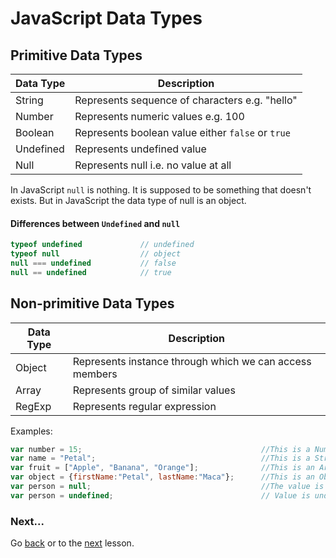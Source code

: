 # JavaScript Data Types

## Primitive Data Types

|Data Type  | Description
|-----------|-------------
|String     | Represents sequence of characters e.g. "hello"
|Number     | Represents numeric values e.g. 100
|Boolean    | Represents boolean value either `false` or `true`
|Undefined  | Represents undefined value
|Null       | Represents null i.e. no value at all

In JavaScript `null` is nothing. It is supposed to be something that doesn't exists. But in JavaScript the data type of null is an object.

#### Differences between `Undefined` and `null`

```JavaScript
typeof undefined             // undefined
typeof null                  // object
null === undefined           // false
null == undefined            // true
```


## Non-primitive Data Types

|Data Type	|Description
|-----------|------------
|Object	    | Represents instance through which we can access members
|Array	    | Represents group of similar values
|RegExp	    | Represents regular expression


Examples:

```javascript
var number = 15;                                        //This is a Number
var name = "Petal";                                     //This is a String
var fruit = ["Apple", "Banana", "Orange"];              //This is an Array
var object = {firstName:"Petal", lastName:"Maca"};      //This is an Object
var person = null;                                      //The value is null, but the type is still an object
var person = undefined;                                 // Value is undefined, type is undefined

```





### Next...
Go [back]() or to the [next]() lesson.
